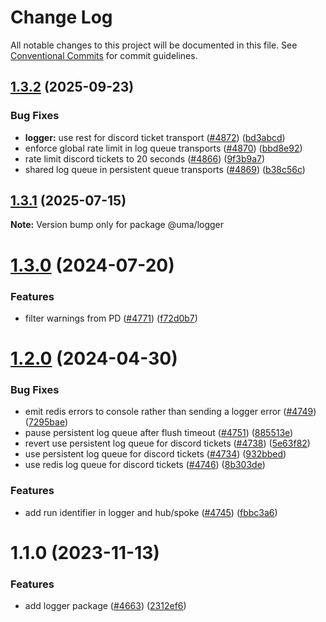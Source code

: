 # Change Log

All notable changes to this project will be documented in this file.
See [Conventional Commits](https://conventionalcommits.org) for commit guidelines.

## [1.3.2](https://github.com/UMAprotocol/protocol/compare/@uma/logger@1.3.1...@uma/logger@1.3.2) (2025-09-23)

### Bug Fixes

- **logger:** use rest for discord ticket transport ([#4872](https://github.com/UMAprotocol/protocol/issues/4872)) ([bd3abcd](https://github.com/UMAprotocol/protocol/commit/bd3abcd5291c5e872614106f4db8f2949576c7e8))
- enforce global rate limit in log queue transports ([#4870](https://github.com/UMAprotocol/protocol/issues/4870)) ([bbd8e92](https://github.com/UMAprotocol/protocol/commit/bbd8e921cd902749b4798dd72d38067512f0925c))
- rate limit discord tickets to 20 seconds ([#4866](https://github.com/UMAprotocol/protocol/issues/4866)) ([9f3b9a7](https://github.com/UMAprotocol/protocol/commit/9f3b9a7576472cb3d63a651db7e875313ba6741d))
- shared log queue in persistent queue transports ([#4869](https://github.com/UMAprotocol/protocol/issues/4869)) ([b38c56c](https://github.com/UMAprotocol/protocol/commit/b38c56cddf20551a557442a89109e1ee7f5da8e7))

## [1.3.1](https://github.com/UMAprotocol/protocol/compare/@uma/logger@1.3.0...@uma/logger@1.3.1) (2025-07-15)

**Note:** Version bump only for package @uma/logger

# [1.3.0](https://github.com/UMAprotocol/protocol/compare/@uma/logger@1.2.0...@uma/logger@1.3.0) (2024-07-20)

### Features

- filter warnings from PD ([#4771](https://github.com/UMAprotocol/protocol/issues/4771)) ([f72d0b7](https://github.com/UMAprotocol/protocol/commit/f72d0b78c8892d97b97b4ef2d2f685e360dc5831))

# [1.2.0](https://github.com/UMAprotocol/protocol/compare/@uma/logger@1.1.0...@uma/logger@1.2.0) (2024-04-30)

### Bug Fixes

- emit redis errors to console rather than sending a logger error ([#4749](https://github.com/UMAprotocol/protocol/issues/4749)) ([7295bae](https://github.com/UMAprotocol/protocol/commit/7295baea133912c15f2a82d229d5f4490a808d21))
- pause persistent log queue after flush timeout ([#4751](https://github.com/UMAprotocol/protocol/issues/4751)) ([885513e](https://github.com/UMAprotocol/protocol/commit/885513e4cdccddff735fe25819efa9078e7ed408))
- revert use persistent log queue for discord tickets ([#4738](https://github.com/UMAprotocol/protocol/issues/4738)) ([5e63f82](https://github.com/UMAprotocol/protocol/commit/5e63f82ad1783d4f9489dd1761ce6a641137f97c))
- use persistent log queue for discord tickets ([#4734](https://github.com/UMAprotocol/protocol/issues/4734)) ([932bbed](https://github.com/UMAprotocol/protocol/commit/932bbed4a2cab4d9234bde5af9c02aaa260c4132))
- use redis log queue for discord tickets ([#4746](https://github.com/UMAprotocol/protocol/issues/4746)) ([8b303de](https://github.com/UMAprotocol/protocol/commit/8b303de834704a9036525f83c7b7bf4796901fb2))

### Features

- add run identifier in logger and hub/spoke ([#4745](https://github.com/UMAprotocol/protocol/issues/4745)) ([fbbc3a6](https://github.com/UMAprotocol/protocol/commit/fbbc3a6d0f2c755b1b54784c9a083b022b005503))

# 1.1.0 (2023-11-13)

### Features

- add logger package ([#4663](https://github.com/UMAprotocol/protocol/issues/4663)) ([2312ef6](https://github.com/UMAprotocol/protocol/commit/2312ef6b8845bb0dac5ed02b134ff6763b81a60d))

